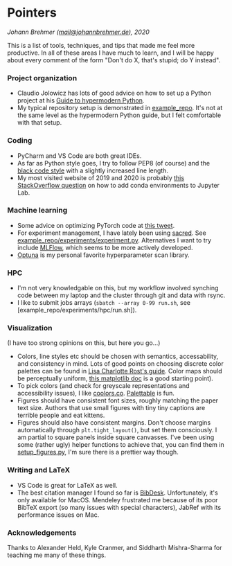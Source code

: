 # Pointers

*Johann Brehmer (mail@johannbrehmer.de), 2020*

This is a list of tools, techniques, and tips that made me feel more productive. In all of these areas I have much to learn, and I will be happy about every comment of the form "Don't do X, that's stupid; do Y instead".

### Project organization

- Claudio Jolowicz has lots of good advice on how to set up a Python project at his [Guide to hypermodern Python](https://cjolowicz.github.io/posts/hypermodern-python-01-setup/).
- My typical repository setup is demonstrated in [example_repo](./example_repo/). It's not at the same level as the hypermodern Python guide, but I felt comfortable with that setup.

### Coding

- PyCharm and VS Code are both great IDEs. 
- As far as Python style goes, I try to follow PEP8 (of course) and the [black code style](https://black.readthedocs.io/) with a slightly increased line length.
- My most visited website of 2019 and 2020 is probably [this StackOverflow question](https://stackoverflow.com/questions/53004311/how-to-add-conda-environment-to-jupyter-lab) on how to add conda environments to Jupyter Lab.

### Machine learning

- Some advice on optimizing PyTorch code at [this tweet](https://twitter.com/karpathy/status/1299921324333170689).
- For experiment management, I have lately been using [sacred](https://github.com/IDSIA/sacred). See [example_repo/experiments/experiment.py](./example_repo/experiments/experiment.py). Alternatives I want to try include [MLFlow](https://mlflow.org/), which seems to be more actively developed. 
- [Optuna](https://optuna.readthedocs.io/en/stable/) is my personal favorite hyperparameter scan library.

### HPC

- I'm not very knowledgable on this, but my workflow involved synching code between my laptop and the cluster through git and data with rsync.
- I like to submit jobs arrays (`sbatch --array 0-99 run.sh`, see [example_repo/experiments/hpc/run.sh]).

### Visualization

(I have too strong opinions on this, but here you go...)

- Colors, line styles etc should be chosen with semantics, accessability, and consistency in mind. Lots of good points on choosing discrete color palettes can be found in [Lisa Charlotte Rost's guide](https://blog.datawrapper.de/beautifulcolors/). Color maps should be perceptually uniform, [this matplotlib doc](https://matplotlib.org/3.3.3/tutorials/colors/colormaps.html) is a good starting point).
- To pick colors (and check for greyscale representations and accessibility issues), I like [coolors.co](https://coolors.co). [Palettable](https://jiffyclub.github.io/palettable/) is fun.
- Figures should have consistent font sizes, roughly matching the paper text size. Authors that use small figures with tiny tiny captions are terrible people and eat kittens.
- Figures should also have consistent margins. Don't choose margins automatically through `plt.tight_layout()`, but set them consciously. I am partial to square panels inside square canvasses. I've been using some (rather ugly) helper functions to achieve that, you can find them in [setup_figures.py](./example_repo/experiments/evaluation/setup_figures.py), I'm sure there is a prettier way though.

### Writing and LaTeX

- VS Code is great for LaTeX as well.
- The best citation manager I found so far is [BibDesk](https://bibdesk.sourceforge.io/). Unfortunately, it's only available for MacOS. Mendeley frustrated me because of its poor BibTeX export (so many issues with special characters), JabRef with its performance issues on Mac.


### Acknowledgements

Thanks to Alexander Held, Kyle Cranmer, and Siddharth Mishra-Sharma for teaching me many of these things.
